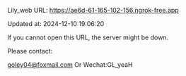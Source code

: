 Lily_web URL: https://ae6d-61-165-102-156.ngrok-free.app

Updated at: 2024-12-10 19:06:20

If you cannot open this URL, the server might be down.

Please contact: 

goley04@foxmail.com Or Wechat:GL_yeaH